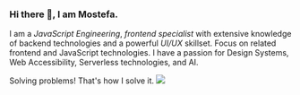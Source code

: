 

### Hi there 👋, I am Mostefa.
I am a *JavaScript Engineering*, *frontend
specialist* with extensive knowledge of backend
technologies and a powerful *UI/UX* skillset.
Focus on related frontend and JavaScript
technologies. I have a passion for Design
Systems, Web Accessibility, Serverless
technologies, and AI.

Solving problems! That's how I solve it.
![](https://c.tenor.com/xhbmkD5kCzMAAAAS/geek-nerd.gif)


